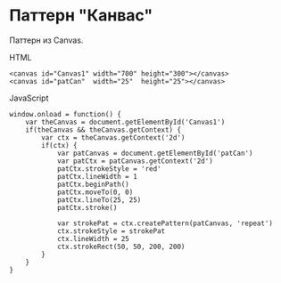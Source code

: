 # Паттерн "Канвас"
Паттерн из Canvas.

HTML

    <canvas id="Canvas1" width="700" height="300"></canvas>
    <canvas id="patCan"  width="25"  height="25"></canvas>

JavaScript

    window.onload = function() {
        var theCanvas = document.getElementById('Canvas1')
        if(theCanvas && theCanvas.getContext) {
            var ctx = theCanvas.getContext('2d')
            if(ctx) {
                var patCanvas = document.getElementById('patCan')
                var patCtx = patCanvas.getContext('2d')
                patCtx.strokeStyle = 'red'
                patCtx.lineWidth = 1
                patCtx.beginPath()
                patCtx.moveTo(0, 0)
                patCtx.lineTo(25, 25)
                patCtx.stroke()

                var strokePat = ctx.createPattern(patCanvas, 'repeat')
                ctx.strokeStyle = strokePat
                ctx.lineWidth = 25
                ctx.strokeRect(50, 50, 200, 200)
            }
        }
    }